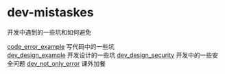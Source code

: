 # dev-mistaskes
  开发中遇到的一些坑和如何避免


[code_error_example](code_error_example/README.md) 写代码中的一些坑  
[dev_design_example](dev_design_example/README.md)  开发设计的一些坑
[dev_design_security](dev_design_security/README.md) 开发中的一些安全问题
[dev_not_only_error](dev_not_only_error/README.md) 课外加餐